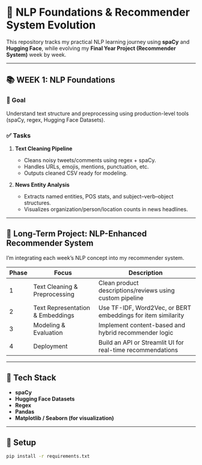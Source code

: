 # 🧠 NLP Foundations & Recommender System Evolution

This repository tracks my practical NLP learning journey using **spaCy** and **Hugging Face**, while evolving my **Final Year Project (Recommender System)** week by week.

---

## 📚 WEEK 1: NLP Foundations
### 🎯 Goal
Understand text structure and preprocessing using production-level tools (spaCy, regex, Hugging Face Datasets).

### ✅ Tasks
1. **Text Cleaning Pipeline**
   - Cleans noisy tweets/comments using regex + spaCy.
   - Handles URLs, emojis, mentions, punctuation, etc.
   - Outputs cleaned CSV ready for modeling.

2. **News Entity Analysis**
   - Extracts named entities, POS stats, and subject–verb–object structures.
   - Visualizes organization/person/location counts in news headlines.

---

## 🧱 Long-Term Project: NLP-Enhanced Recommender System
I’m integrating each week’s NLP concept into my recommender system.

| Phase | Focus | Description |
|-------|--------|-------------|
| 1 | Text Cleaning & Preprocessing | Clean product descriptions/reviews using custom pipeline |
| 2 | Text Representation & Embeddings | Use TF-IDF, Word2Vec, or BERT embeddings for item similarity |
| 3 | Modeling & Evaluation | Implement content-based and hybrid recommender logic |
| 4 | Deployment | Build an API or Streamlit UI for real-time recommendations |

---

## 🧰 Tech Stack
- **spaCy**
- **Hugging Face Datasets**
- **Regex**
- **Pandas**
- **Matplotlib / Seaborn (for visualization)**

---

## 🚀 Setup
```bash
pip install -r requirements.txt
